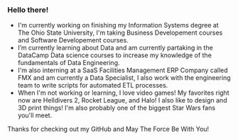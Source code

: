 ### Hello there! 


-  I'm currently working on finishing my Information Systems degree at The Ohio State University, I'm taking Business Developement courses and Software Developement courses.
-  I’m currently learning about Data and am currently partaking in the DataCamp Data science courses to increase my knowledge of the fundamentals of Data Engineering.
-  I'm also interning at a SaaS Facilities Management ERP Company called FMX and am currently a Data Specialist, I also work with the engineering team to write scripts for automated ETL processes.
-  When I'm not working or learning, I love video games! My favorites right now are Helldivers 2, Rocket League, and Halo! I also like to design and 3D print things! I'm also probably one of the biggest Star Wars fans you'll meet.


Thanks for checking out my GitHub and May The Force Be With You!
